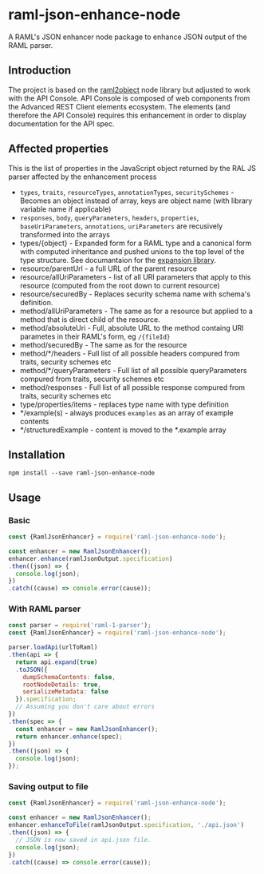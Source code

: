 # raml-json-enhance-node

A RAML's JSON enhancer node package to enhance JSON output of the RAML parser.

## Introduction
The project is based on the [raml2object](https://github.com/raml2html/raml2obj) node library but adjusted to work with the API Console.
API Console is composed of web components from the Advanced REST Client elements ecosystem. The elements (and therefore the API Console) requires this enhancement in order to display documentation for the API spec.

## Affected properties
This is the list of properties in the JavaScript object returned by the RAL JS parser affected by the enhancement process
- `types`, `traits`, `resourceTypes`, `annotationTypes`, `securitySchemes` - Becomes an object instead of array, keys are object name (with library variable name if applicable)
- `responses`, `body`, `queryParameters`, `headers`, `properties`, `baseUriParameters`, `annotations`, `uriParameters` are recusively transformed into the arrays
- types/{object} - Expanded form for a RAML type and a canonical form with computed inheritance and pushed unions to the top level of the type structure. See documantaion for the [expansion library](https://github.com/raml-org/raml-parser-toolbelt/tree/master/tools/datatype-expansion).
- resource/parentUrl - a full URL of the parent resource
- resource/allUriParameters - list of all URI parameters that apply to this resource (computed from the root down to current resource)
- resource/securedBy - Replaces security schema name with schema's definition.
- method/allUriParameters - The same as for a resource but applied to a method that is direct child of the resource.
- method/absoluteUri - Full, absolute URL to the method containg URI parametes in their RAML's form, eg `/{fileId}`
- method/securedBy - The same as for the resource
- method/*/headers - Full list of all possible headers compured from traits, security schemes etc
- method/*/queryParameters - Full list of all possible queryParameters compured from traits, security schemes etc
- method/responses - Full list of all possible response compured from traits, security schemes etc
- type/properties/items - replaces type name with type definition
- */example(s) - always produces `examples` as an array of example contents
- */structuredExample - content is moved to the *.example array

## Installation
```
npm install --save raml-json-enhance-node
```

## Usage
### Basic
```javascript
const {RamlJsonEnhancer} = require('raml-json-enhance-node');

const enhancer = new RamlJsonEnhancer();
enhancer.enhance(ramlJsonOutput.specification)
.then((json) => {
  console.log(json);
})
.catch((cause) => console.error(cause));
```
### With RAML parser
```javascript
const parser = require('raml-1-parser');
const {RamlJsonEnhancer} = require('raml-json-enhance-node');

parser.loadApi(urlToRaml)
.then(api => {
  return api.expand(true)
  .toJSON({
    dumpSchemaContents: false,
    rootNodeDetails: true,
    serializeMetadata: false
  }).specification;
  // Assuming you don't care about errors
})
.then(spec => {
  const enhancer = new RamlJsonEnhancer();
  return enhancer.enhance(spec);
})
.then((json) => {
  console.log(json);
});
```

### Saving output to file
```javascript
const {RamlJsonEnhancer} = require('raml-json-enhance-node');

const enhancer = new RamlJsonEnhancer();
enhancer.enhanceToFile(ramlJsonOutput.specification, './api.json')
.then((json) => {
  // JSON is now saved in api.json file.
  console.log(json);
})
.catch((cause) => console.error(cause));
```
